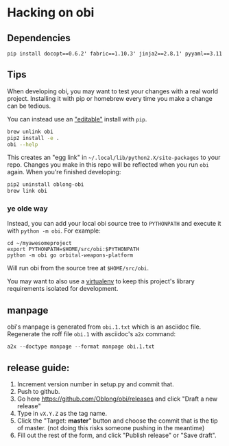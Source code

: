# Hacking on obi

## Dependencies

    pip install docopt==0.6.2' fabric==1.10.3' jinja2==2.8.1' pyyaml==3.11


## Tips

When developing obi, you may want to test your changes with a real world
project.  Installing it with pip or homebrew every time you make a change can
be tedious.

You can instead use an ["editable"](https://pip.pypa.io/en/latest/reference/pip_install/?highlight=editable#editable-installs) install with `pip`.

```bash
brew unlink obi
pip2 install -e .
obi --help
```

This creates an "egg link" in `~/.local/lib/python2.X/site-packages` to your
repo.  Changes you make in this repo will be reflected when you run `obi`
again.  When you're finished developing:

```bash
pip2 uninstall oblong-obi
brew link obi
```

### ye olde way

Instead, you can add your local obi source tree to `PYTHONPATH` and execute it
with `python -m obi`.  For example:

    cd ~/myawesomeproject
    export PYTHONPATH=$HOME/src/obi:$PYTHONPATH
    python -m obi go orbital-weapons-platform

Will run obi from the source tree at `$HOME/src/obi`.

You may want to also use a [virtualenv][] to keep this project's library
requirements isolated for development.

[virtualenv]: https://virtualenv.pypa.io/en/stable/

## manpage

obi's manpage is generated from `obi.1.txt` which is an asciidoc file. Regenerate
the roff file `obi.1` with asciidoc's `a2x` command:

    a2x --doctype manpage --format manpage obi.1.txt

## release guide:

1. Increment version number in setup.py and commit that.
2. Push to github.
3. Go here https://github.com/Oblong/obi/releases and click "Draft a new release"
4. Type in `vX.Y.Z` as the tag name.
5. Click the "Target: **master**" button and choose the commit that is the tip
   of master. (not doing this risks someone pushing in the meantime)
6. Fill out the rest of the form, and click "Publish release" or "Save draft".
